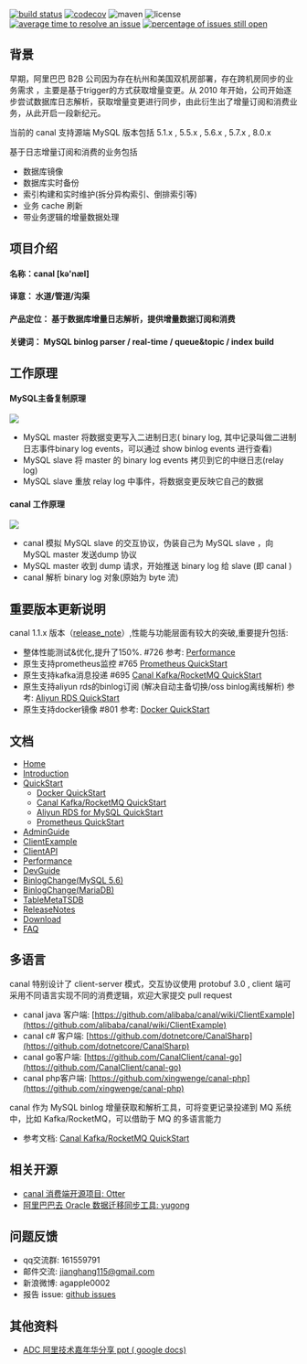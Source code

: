 [![build status](https://travis-ci.com/alibaba/canal.svg?branch=master)](https://travis-ci.com/alibaba/canal)
[![codecov](https://codecov.io/gh/alibaba/canal/branch/master/graph/badge.svg)](https://codecov.io/gh/alibaba/canal)
![maven](https://img.shields.io/maven-central/v/com.alibaba.otter/canal.svg)
![license](https://img.shields.io/github/license/alibaba/canal.svg)
[![average time to resolve an issue](http://isitmaintained.com/badge/resolution/alibaba/canal.svg)](http://isitmaintained.com/project/alibaba/canal "average time to resolve an issue")
[![percentage of issues still open](http://isitmaintained.com/badge/open/alibaba/canal.svg)](http://isitmaintained.com/project/alibaba/canal "percentage of issues still open")

## 背景

早期，阿里巴巴 B2B 公司因为存在杭州和美国双机房部署，存在跨机房同步的业务需求 ，主要是基于trigger的方式获取增量变更。从 2010 年开始，公司开始逐步尝试数据库日志解析，获取增量变更进行同步，由此衍生出了增量订阅和消费业务，从此开启一段新纪元。

当前的 canal 支持源端 MySQL 版本包括 5.1.x , 5.5.x , 5.6.x , 5.7.x , 8.0.x

基于日志增量订阅和消费的业务包括
- 数据库镜像
- 数据库实时备份
- 索引构建和实时维护(拆分异构索引、倒排索引等)
- 业务 cache 刷新
- 带业务逻辑的增量数据处理

## 项目介绍

#### 名称：canal [kə'næl]
#### 译意： 水道/管道/沟渠
#### 产品定位： 基于数据库增量日志解析，提供增量数据订阅和消费
#### 关键词： MySQL binlog parser / real-time / queue&topic / index build

## 工作原理

#### MySQL主备复制原理
![](http://dl.iteye.com/upload/attachment/0080/3086/468c1a14-e7ad-3290-9d3d-44ac501a7227.jpg)

- MySQL master 将数据变更写入二进制日志( binary log, 其中记录叫做二进制日志事件binary log events，可以通过 show binlog events 进行查看)
- MySQL slave 将 master 的 binary log events 拷贝到它的中继日志(relay log)
- MySQL slave 重放 relay log 中事件，将数据变更反映它自己的数据

#### canal 工作原理
![](http://dl.iteye.com/upload/attachment/0080/3107/c87b67ba-394c-3086-9577-9db05be04c95.jpg)

- canal 模拟 MySQL slave 的交互协议，伪装自己为 MySQL slave ，向 MySQL master 发送dump 协议
- MySQL master 收到 dump 请求，开始推送 binary log 给 slave (即 canal )
- canal 解析 binary log 对象(原始为 byte 流)

## 重要版本更新说明

canal 1.1.x 版本（[release_note](https://github.com/alibaba/canal/releases)）,性能与功能层面有较大的突破,重要提升包括:

- 整体性能测试&优化,提升了150%. #726 参考: [Performance](https://github.com/alibaba/canal/wiki/Performance)
- 原生支持prometheus监控 #765 [Prometheus QuickStart](https://github.com/alibaba/canal/wiki/Prometheus-QuickStart)
- 原生支持kafka消息投递 #695 [Canal Kafka/RocketMQ QuickStart](https://github.com/alibaba/canal/wiki/Canal-Kafka-RocketMQ-QuickStart)
- 原生支持aliyun rds的binlog订阅 (解决自动主备切换/oss binlog离线解析) 参考: [Aliyun RDS QuickStart](https://github.com/alibaba/canal/wiki/aliyun-RDS-QuickStart)
- 原生支持docker镜像 #801 参考: [Docker QuickStart](https://github.com/alibaba/canal/wiki/Docker-QuickStart)

## 文档

- [Home](https://github.com/alibaba/canal/wiki/Home)
- [Introduction](https://github.com/alibaba/canal/wiki/Introduction)
- [QuickStart](https://github.com/alibaba/canal/wiki/QuickStart)
  - [Docker QuickStart](https://github.com/alibaba/canal/wiki/Docker-QuickStart)
  - [Canal Kafka/RocketMQ QuickStart](https://github.com/alibaba/canal/wiki/Canal-Kafka-RocketMQ-QuickStart")
  - [Aliyun RDS for MySQL QuickStart](https://github.com/alibaba/canal/wiki/aliyun-RDS-QuickStart)
  - [Prometheus QuickStart](https://github.com/alibaba/canal/wiki/Prometheus-QuickStart)
- [AdminGuide](https://github.com/alibaba/canal/wiki/AdminGuide)
- [ClientExample](https://github.com/alibaba/canal/wiki/ClientExample)
- [ClientAPI](https://github.com/alibaba/canal/wiki/ClientAPI)
- [Performance](https://github.com/alibaba/canal/wiki/Performance)
- [DevGuide](https://github.com/alibaba/canal/wiki/DevGuide)
- [BinlogChange(MySQL 5.6)](https://github.com/alibaba/canal/wiki/BinlogChange%28mysql5.6%29)
- [BinlogChange(MariaDB)](https://github.com/alibaba/canal/wiki/BinlogChange%28MariaDB%29)
- [TableMetaTSDB](https://github.com/alibaba/canal/wiki/TableMetaTSDB)
- [ReleaseNotes](http://alibaba.github.com/canal/release.html)
- [Download](https://github.com/alibaba/canal/releases)
- [FAQ](https://github.com/alibaba/canal/wiki/FAQ)

## 多语言

canal 特别设计了 client-server 模式，交互协议使用 protobuf 3.0 , client 端可采用不同语言实现不同的消费逻辑，欢迎大家提交 pull request 
  
- canal java 客户端: [https://github.com/alibaba/canal/wiki/ClientExample](https://github.com/alibaba/canal/wiki/ClientExample)
- canal c# 客户端: [https://github.com/dotnetcore/CanalSharp](https://github.com/dotnetcore/CanalSharp)
- canal go客户端: [https://github.com/CanalClient/canal-go](https://github.com/CanalClient/canal-go)
- canal php客户端: [https://github.com/xingwenge/canal-php](https://github.com/xingwenge/canal-php)

canal 作为 MySQL binlog 增量获取和解析工具，可将变更记录投递到 MQ 系统中，比如 Kafka/RocketMQ，可以借助于 MQ 的多语言能力 

- 参考文档: [Canal Kafka/RocketMQ QuickStart](https://github.com/alibaba/canal/wiki/Canal-Kafka-RocketMQ-QuickStart)

## 相关开源

- [canal 消费端开源项目: Otter](http://github.com/alibaba/otter)
- [阿里巴巴去 Oracle 数据迁移同步工具: yugong](http://github.com/alibaba/yugong)

## 问题反馈
- qq交流群: 161559791
- 邮件交流: jianghang115@gmail.com
- 新浪微博: agapple0002
- 报告 issue: [github issues](https://github.com/alibaba/canal/issues)

## 其他资料

  - [ ADC 阿里技术嘉年华分享 ppt ( google docs)](https://docs.google.com/presentation/d/1MkszUPYRDkfVPz9IqOT1LLT5d9tuwde_WC8GZvjaDRg/edit?usp=sharing) 
